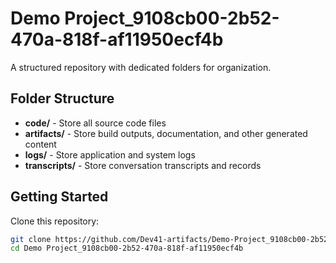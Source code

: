 # Demo Project_9108cb00-2b52-470a-818f-af11950ecf4b
A structured repository with dedicated folders for organization.

## Folder Structure

- **code/** - Store all source code files
- **artifacts/** - Store build outputs, documentation, and other generated content
- **logs/** - Store application and system logs
- **transcripts/** - Store conversation transcripts and records

## Getting Started

Clone this repository:
```bash
git clone https://github.com/Dev41-artifacts/Demo-Project_9108cb00-2b52-470a-818f-af11950ecf4b
cd Demo Project_9108cb00-2b52-470a-818f-af11950ecf4b
```
